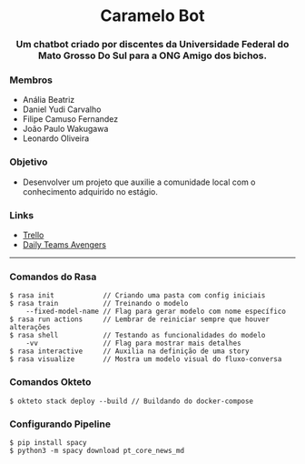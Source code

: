 <h1 align="center">Caramelo Bot</h1>

<h3 align="center">
Um chatbot criado por discentes da Universidade Federal do Mato Grosso Do Sul para a ONG Amigo dos bichos.
</h3>

### Membros
- Anália Beatriz
- Daniel Yudi Carvalho
- Filipe Camuso Fernandez
- João Paulo Wakugawa
- Leonardo Oliveira

### Objetivo
- Desenvolver um projeto que auxilie a comunidade local com o conhecimento adquirido no estágio.

### Links
- <a href="https://trello.com/invite/b/hkxIKP57/0e6bf25c31d5218211d56ebc33c06306/sprint-5">Trello</a>
- <a href="https://docs.google.com/spreadsheets/d/1NYO1OVlJrjbIj-GFCXI5qa7sUbln-00VaZbEmgKcTWE/edit#gid=0">Daily Teams Avengers</a>

---

### Comandos do Rasa
```
$ rasa init            // Criando uma pasta com config iniciais
$ rasa train           // Treinando o modelo
    --fixed-model-name // Flag para gerar modelo com nome específico
$ rasa run actions     // Lembrar de reiniciar sempre que houver alterações
$ rasa shell           // Testando as funcionalidades do modelo
    -vv                // Flag para mostrar mais detalhes
$ rasa interactive     // Auxilia na definição de uma story 
$ rasa visualize       // Mostra um modelo visual do fluxo-conversa
```

### Comandos Okteto
```
$ okteto stack deploy --build // Buildando do docker-compose
```

### Configurando Pipeline
```
$ pip install spacy
$ python3 -m spacy download pt_core_news_md
```
